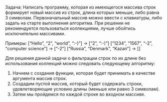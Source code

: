 Задача: Написать программу, которая из имеющегося массива строк формирует новый массив из строк, длина которых меньше, либо равна 3 символам. Первоначальный массив можно ввести с клавиатуры, либо задать на старте выполнения алгоритма. При решении не рекомендуется пользоваться коллекциями, лучше обойтись исключительно массивами.

Примеры:
[“Hello”, “2”, “world”, “:-)”] → [“2”, “:-)”]
[“1234”, “1567”, “-2”, “computer science”] → [“-2”]
[“Russia”, “Denmark”, “Kazan”] → []


Для решения данной задачи о фильтрации строк по их длине без использования коллекций можно следовать следующему алгоритму:

1. Начнем с создания функции, которая будет принимать в качестве аргумента массив строк.
2. Создадим пустой массив, который будет содержать строки, удовлетворяющие условию длины (меньше или равно 3 символам).
3. Затем мы пройдемся по каждой строке во входном массиве.
